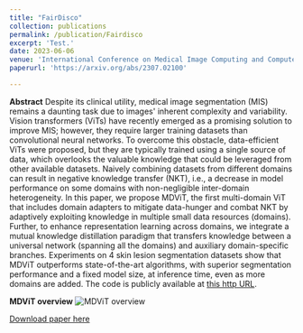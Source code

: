 ```yaml
---
title: "FairDisco"
collection: publications
permalink: /publication/Fairdisco
excerpt: 'Test.'
date: 2023-06-06
venue: 'International Conference on Medical Image Computing and Computer Assisted Intervention (MICCAI)'
paperurl: 'https://arxiv.org/abs/2307.02100'

---
```

**Abstract**
Despite its clinical utility, medical image segmentation (MIS) remains a daunting task due to images' inherent complexity and variability. Vision transformers (ViTs) have recently emerged as a promising solution to improve MIS; however, they require larger training datasets than convolutional neural networks. To overcome this obstacle, data-efficient ViTs were proposed, but they are typically trained using a single source of data, which overlooks the valuable knowledge that could be leveraged from other available datasets. Naively combining datasets from different domains can result in negative knowledge transfer (NKT), i.e., a decrease in model performance on some domains with non-negligible inter-domain heterogeneity. In this paper, we propose MDViT, the first multi-domain ViT that includes domain adapters to mitigate data-hunger and combat NKT by adaptively exploiting knowledge in multiple small data resources (domains). Further, to enhance representation learning across domains, we integrate a mutual knowledge distillation paradigm that transfers knowledge between a universal network (spanning all the domains) and auxiliary domain-specific branches. Experiments on 4 skin lesion segmentation datasets show that MDViT outperforms state-of-the-art algorithms, with superior segmentation performance and a fixed model size, at inference time, even as more domains are added. The code is publicly available at [this http URL](https://github.com/siyi-wind/MDViT).

**MDViT overview**
![MDViT overview](http://nourhanb.github.io/images/MDViT_block.jpg)

[Download paper here](http://nourhanb.github.io/files/MDViT.pdf)
